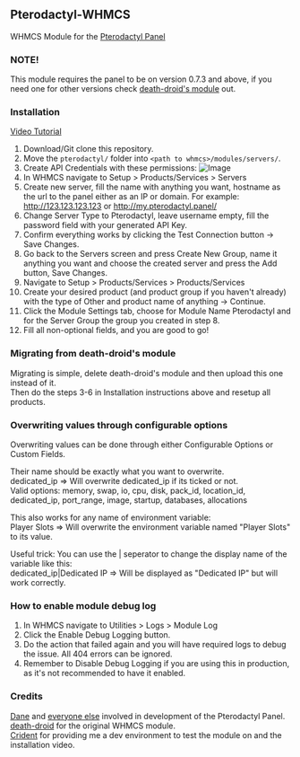 ## Pterodactyl-WHMCS
WHMCS Module for the [Pterodactyl Panel](https://github.com/Pterodactyl/Panel/)

### NOTE!
This module requires the panel to be on version 0.7.3 and above, if you need one for other versions check [death-droid's module](https://github.com/death-droid/Pterodactyl-WHMCS) out.

### Installation
[Video Tutorial](https://www.youtube.com/watch?v=wURpRD9vfj4)  

1. Download/Git clone this repository.  
2. Move the ``pterodactyl/`` folder into ``<path to whmcs>/modules/servers/``.
3. Create API Credentials with these permissions: ![Image](https://my-cat.is-going-to.space/fa1eee.png)
4. In WHMCS navigate to Setup > Products/Services > Servers
5. Create new server, fill the name with anything you want, hostname as the url to the panel either as an IP or domain. For example: http://123.123.123.123 or http://my.pterodactyl.panel/
6. Change Server Type to Pterodactyl, leave username empty, fill the password field with your generated API Key.
7. Confirm everything works by clicking the Test Connection button -> Save Changes.
8. Go back to the Servers screen and press Create New Group, name it anything you want and choose the created server and press the Add button, Save Changes.
9. Navigate to Setup > Products/Services > Products/Services
10. Create your desired product (and product group if you haven't already) with the type of Other and product name of anything -> Continue.
11. Click the Module Settings tab, choose for Module Name Pterodactyl and for the Server Group the group you created in step 8.
12. Fill all non-optional fields, and you are good to go!

### Migrating from death-droid's module
Migrating is simple, delete death-droid's module and then upload this one instead of it.  
Then do the steps 3-6 in Installation instructions above and resetup all products.  

### Overwriting values through configurable options
Overwriting values can be done through either Configurable Options or Custom Fields.  

Their name should be exactly what you want to overwrite.  
dedicated_ip => Will overwrite dedicated_ip if its ticked or not.  
Valid options: memory, swap, io, cpu, disk, pack_id, location_id, dedicated_ip, port_range, image, startup, databases, allocations  

This also works for any name of environment variable:  
Player Slots => Will overwrite the environment variable named "Player Slots" to its value.  

Useful trick: You can use the | seperator to change the display name of the variable like this:  
dedicated_ip|Dedicated IP => Will be displayed as "Dedicated IP" but will work correctly.  

### How to enable module debug log
1. In WHMCS navigate to Utilities > Logs > Module Log
2. Click the Enable Debug Logging button.
3. Do the action that failed again and you will have required logs to debug the issue. All 404 errors can be ignored.
4. Remember to Disable Debug Logging if you are using this in production, as it's not recommended to have it enabled.

### Credits
[Dane](https://github.com/DaneEveritt) and [everyone else](https://github.com/Pterodactyl/Panel/graphs/contributors) involved in development of the Pterodactyl Panel.  
[death-droid](https://github.com/death-droid) for the original WHMCS module.  
[Crident](https://crident.com) for providing me a dev environment to test the module on and the installation video.  
